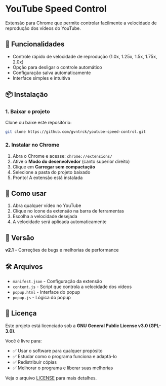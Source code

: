 # YouTube Speed Control

Extensão para Chrome que permite controlar facilmente a velocidade de reprodução dos vídeos do YouTube.

## 🚀 Funcionalidades

- Controle rápido de velocidade de reprodução (1.0x, 1.25x, 1.5x, 1.75x, 2.0x)
- Opção para desligar o controle automático
- Configuração salva automaticamente
- Interface simples e intuitiva

## 📦 Instalação

### 1. Baixar o projeto

Clone ou baixe este repositório:

```bash
git clone https://github.com/gvntrck/youtube-speed-control.git
```

### 2. Instalar no Chrome

1. Abra o Chrome e acesse: `chrome://extensions/`
2. Ative o **Modo do desenvolvedor** (canto superior direito)
3. Clique em **Carregar sem compactação**
4. Selecione a pasta do projeto baixado
5. Pronto! A extensão está instalada

## 🎯 Como usar

1. Abra qualquer vídeo no YouTube
2. Clique no ícone da extensão na barra de ferramentas
3. Escolha a velocidade desejada
4. A velocidade será aplicada automaticamente

## 📝 Versão

**v2.1** - Correções de bugs e melhorias de performance

## 🛠️ Arquivos

- `manifest.json` - Configuração da extensão
- `content.js` - Script que controla a velocidade dos vídeos
- `popup.html` - Interface do popup
- `popup.js` - Lógica do popup

## 📄 Licença

Este projeto está licenciado sob a **GNU General Public License v3.0 (GPL-3.0)**.

Você é livre para:
- ✅ Usar o software para qualquer propósito
- ✅ Estudar como o programa funciona e adaptá-lo
- ✅ Redistribuir cópias
- ✅ Melhorar o programa e liberar suas melhorias

Veja o arquivo [LICENSE](LICENSE) para mais detalhes.
